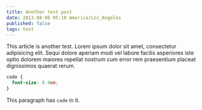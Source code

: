 ```yaml
---
title: Another test post
date: 2013-08-06 05:10 America/Los_Angeles
published: false
tags: test
---
```


This article is another test. Lorem ipsum dolor sit amet, consectetur adipisicing elit. Sequi dolore aperiam modi vel labore facilis asperiores iste optio dolorem maiores repellat nostrum cum error rem praesentium placeat dignissimos quaerat rerum.

```scss
code {
  font-size: 0.9em;
}
```

This paragraph has `code` in it.
